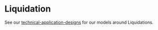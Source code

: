 # Liquidation

See our [technical-application-designs](../../architecture/technical-application-designs/ "mention") for our models around Liquidations.
